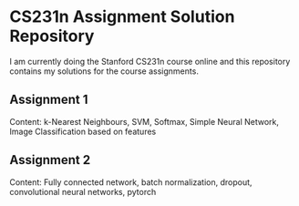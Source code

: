 # CS231n Assignment Solution Repository

I am currently doing the Stanford CS231n course online and this repository contains my solutions for the course assignments.

## Assignment 1
Content: k-Nearest Neighbours, SVM, Softmax, Simple Neural Network, Image Classification based on features

## Assignment 2
Content: Fully connected network, batch normalization, dropout, convolutional neural networks, pytorch